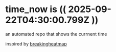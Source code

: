 # time_now is (( 2025-09-22T04:30:00.799Z ))

an automated repo that shows the currnent time

inspired by [breakingheatmap](https://github.com/breakingheatmap/breakingheatmap)